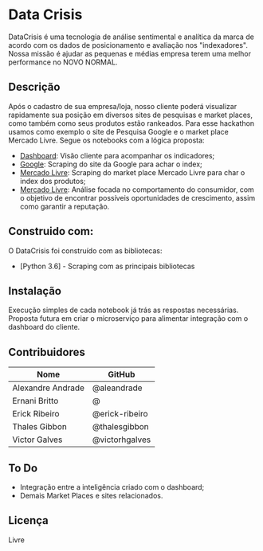 # Data Crisis

DataCrisis é uma tecnologia de análise sentimental e analítica da marca de acordo com os dados de posicionamento e avaliação nos "indexadores". Nossa missão é ajudar as pequenas e médias empresa terem uma melhor performance no NOVO NORMAL.


## Descrição

Após o cadastro de sua empresa/loja, nosso cliente poderá visualizar rapidamente sua posição em diversos sites de pesquisas e market places, como também como seus produtos estão rankeados. Para esse hackathon usamos como exemplo o site de Pesquisa Google e o market place Mercado Livre. Segue os notebooks com a lógica proposta:

  - [Dashboard](http://datachallenge.erickribeiro.me/): Visão cliente para acompanhar os indicadores;
  - [Google](https://github.com/thalesgibbon/data_challenge_santander/blob/master/Google.ipynb): Scraping do site da Google para achar o index;
  - [Mercado Livre](https://github.com/thalesgibbon/data_challenge_santander/blob/master/MercadoLivre.ipynb): Scraping do market place Mercado Livre para char o index dos produtos;
  - [Mercado Livre](https://github.com/thalesgibbon/data_challenge_santander/blob/master/Data_Challenge_NLP.ipynb): Análise focada no comportamento do consumidor, com o objetivo de encontrar possíveis oportunidades de crescimento, assim como garantir a reputação.
  
## Construido com:

O DataCrisis foi construído com as bibliotecas:

* [Python 3.6] - Scraping com as principais bibliotecas

## Instalação

Execução simples de cada notebook já trás as respostas necessárias. Proposta futura em criar o microserviço para alimentar integração com o dashboard do cliente.

## Contribuidores

| Nome | GitHub 
|---|---|
| Alexandre Andrade | @aleandrade |
| Ernani Britto | @ |
| Erick Ribeiro  | @erick-ribeiro |
| Thales Gibbon | @thalesgibbon |
| Victor Galves  | @victorhgalves  |

## To Do

 - Integração entre a inteligência criado com o dashboard;
 - Demais Market Places e sites relacionados.

## Licença

Livre

